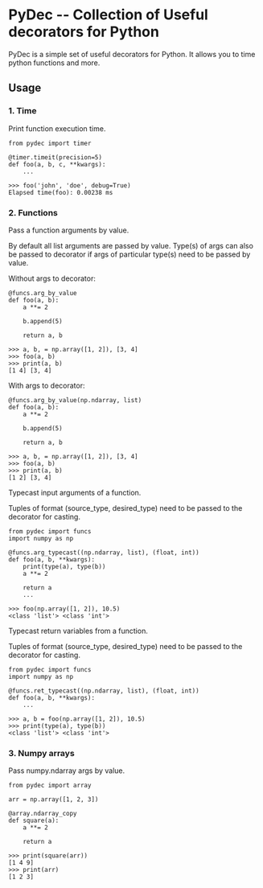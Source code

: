 
# PyDec -- Collection of Useful decorators for Python
PyDec is a simple set of useful decorators for Python. It allows you to time python functions and more.

## Usage

### 1. Time

Print function execution time.

	from pydec import timer

	@timer.timeit(precision=5)
	def foo(a, b, c, **kwargs):
		...
		
	>>> foo('john', 'doe', debug=True)
	Elapsed time(foo): 0.00238 ms

### 2. Functions
Pass a function arguments by value.

By default all list arguments are passed by value. Type(s) of args can also be
passed to decorator if args of particular type(s) need to be passed by value.

Without args to decorator:

    @funcs.arg_by_value
    def foo(a, b):
        a **= 2
        
        b.append(5)
        
        return a, b
    
    >>> a, b, = np.array([1, 2]), [3, 4]
    >>> foo(a, b)
    >>> print(a, b)
    [1 4] [3, 4]

With args to decorator:

    @funcs.arg_by_value(np.ndarray, list)
    def foo(a, b):
        a **= 2
        
        b.append(5)
        
        return a, b
    
    >>> a, b, = np.array([1, 2]), [3, 4]
    >>> foo(a, b)
    >>> print(a, b)
    [1 2] [3, 4]
    
Typecast input arguments of a function.

Tuples of format (source_type, desired_type) need to be passed to the decorator for casting.

    from pydec import funcs
    import numpy as np
    
    @funcs.arg_typecast((np.ndarray, list), (float, int))
    def foo(a, b, **kwargs):
        print(type(a), type(b))
        a **= 2
		
        return a
        ...
		
	>>> foo(np.array([1, 2]), 10.5)
	<class 'list'> <class 'int'>
	
Typecast return variables from a function.

Tuples of format (source_type, desired_type) need to be passed to the decorator for casting.


    from pydec import funcs
    import numpy as np
    
    @funcs.ret_typecast((np.ndarray, list), (float, int))
	def foo(a, b, **kwargs):
		...
		
	>>> a, b = foo(np.array([1, 2]), 10.5)
    >>> print(type(a), type(b))
	<class 'list'> <class 'int'>
	
### 3. Numpy arrays
Pass numpy.ndarray args by value.

	from pydec import array
    
    arr = np.array([1, 2, 3])
    
	@array.ndarray_copy
	def square(a):
	    a **= 2
		
        return a
        
	>>> print(square(arr))
	[1 4 9]
	>>> print(arr)
	[1 2 3]
	